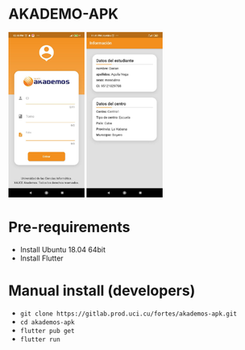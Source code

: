# AKADEMO-APK

<img src="2.jpg" width="30%"/> 
<img src="1.jpg" width="30%"/> 


# Pre-requirements
- Install Ubuntu 18.04 64bit
- Install Flutter

# Manual install (developers)
- `git clone https://gitlab.prod.uci.cu/fortes/akademos-apk.git`
- `cd akademos-apk`
- `flutter pub get`
- `flutter run`